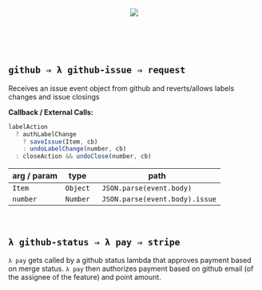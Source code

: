 <br/>
<br/>

<div align='center'> <img src='https://goo.gl/UxnfW1' /></div>
<br/>
<br/>
<br/>
<br/>

## `github ⇒ λ github-issue ⇒ request`


Receives an issue event object from github and reverts/allows labels changes and issue closings


**Callback / External Calls:**

```js
labelAction
  ? authLabelChange
    ? saveIssue(Item, cb)
    : undoLabelChange(number, cb)
  : closeAction && undoClose(number, cb)
```

arg / param | type | path
--- | --- | ---
`Item` | `Object` | ` JSON.parse(event.body)`
`number` | `Number` | ` JSON.parse(event.body).issue`
<br/>


## `λ github-status ⇒ λ pay ⇒ stripe`

`λ pay` gets called by a github status lambda  that approves payment based on merge status. `λ pay` then authorizes payment based on github email (of the assignee of the feature) and point amount.  
